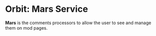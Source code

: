 # Orbit: Mars Service

**Mars** is the comments processors to allow the user to see and manage them on mod pages.
